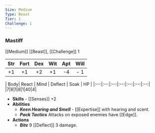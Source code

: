 ```yaml
---
Size: Medium
Type: Beast
Tier: 1
Challenge: 1
---
```


### Mastiff
[[Medium]] [[Beast]], [[Challenge]] 1

| Str | Fort | Dex | Wit | Apt | Will |
|:--:|:--:|:--:|:--:|:--:|:--:|
|+1|+1|+2|+1|-4|- 1|

| Body| React | Mind | Deflect | Soak | HP |
|:--:|:--:|:--:|:--:|:--:|:--:|:--:|
|7|8|1|8|1|40|4|

- **Skills** - [[Senses]] +2
- **Abilities**
	- ***Keen Hearing and Smell*** - [[Expertise]] with hearing and scent.
	- ***Pack Tactics*** Attacks on exposed enemies have [[Edge]].
- **Actions**
	- ***Bite*** 9 [[Deflect]] 3 damage.  
